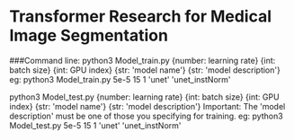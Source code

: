 # Transformer Research for Medical Image Segmentation

###Command line:
python3 Model_train.py {number: learning rate} {int: batch size} {int: GPU index} {str: 'model name'} {str: 'model description'}
eg: python3 Model_train.py 5e-5 15 1 'unet'  'unet_instNorm'

python3 Model_test.py {number: learning rate} {int: batch size} {int: GPU index} {str: 'model name'} {str: 'model description'}
Important: The 'model description' must be one of those you specifying for training.
eg: python3 Model_test.py 5e-5 15 1 'unet'  'unet_instNorm'

